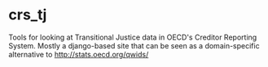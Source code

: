 crs_tj
========

Tools for looking at Transitional Justice data in OECD's Creditor Reporting System.
Mostly a django-based site that can be seen as a domain-specific alternative to http://stats.oecd.org/qwids/
